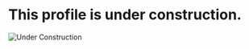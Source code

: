 <h1>This profile is under construction.</h1>
<img src="https://cdn.pixabay.com/photo/2017/10/26/17/51/under-construction-2891888_1280.jpg" alt="Under Construction">
